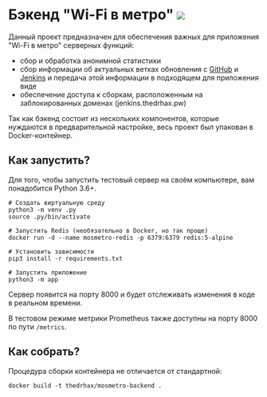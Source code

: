 # Бэкенд "Wi-Fi в метро" [![](https://images.microbadger.com/badges/image/thedrhax/mosmetro-backend.svg)](https://hub.docker.com/r/thedrhax/mosmetro-backend)

Данный проект предназначен для обеспечения важных для приложения "Wi-Fi в метро" серверных функций:

* сбор и обработка анонимной статистики
* сбор информации об актуальных ветках обновления с [GitHub](https://github.com/mosmetro-android/mosmetro-android/releases) и [Jenkins](https://jenkins.thedrhax.pw/job/MosMetro-Android/) и передача этой информации в подходящем для приложения виде
* обеспечение доступа к сборкам, расположенным на заблокированных доменах (jenkins.thedrhax.pw)

Так как бэкенд состоит из нескольких компонентов, которые нуждаются в предварительной настройке, весь проект был упакован в Docker-контейнер.

## Как запустить?

Для того, чтобы запустить тестовый сервер на своём компьютере, вам понадобится Python 3.6+.

```
# Создать виртуальную среду
python3 -m venv .py
source .py/bin/activate

# Запустить Redis (необязательно в Docker, но так проще)
docker run -d --name mosmetro-redis -p 6379:6379 redis:5-alpine

# Установить зависимости
pip3 install -r requirements.txt

# Запустить приложение
python3 -m app
```

Сервер появится на порту 8000 и будет отслеживать изменения в коде в реальном времени.

В тестовом режиме метрики Prometheus также доступны на порту 8000 по пути `/metrics`.

## Как собрать?

Процедура сборки контейнера не отличается от стандартной:

```
docker build -t thedrhax/mosmetro-backend .
```
